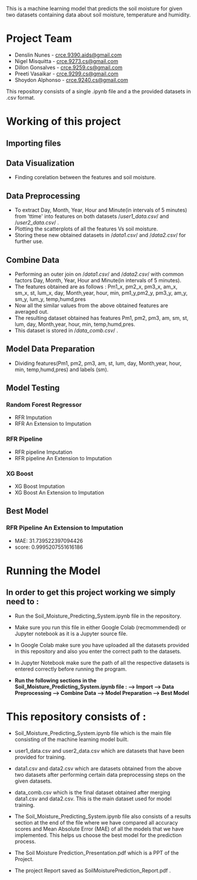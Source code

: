 This is a machine learning model that predicts the soil moisture for given two datasets containing data about soil moisture, temperature and humidity.

# Project Team 
* Denslin Nunes - crce.9390.aids@gmail.com
* Nigel Misquitta - crce.9273.cs@gmail.com
* Dillon Gonsalves - crce.9259.cs@gmail.com
* Preeti Vasaikar - crce.9299.cs@gmail.com
* Shoydon Alphonso - crce.9240.cs@gmail.com






This repository consists of a single .ipynb file and a the provided datasets in .csv format.

# Working of this project

## Importing files
## Data Visualization
* Finding corelation between the features and soil moisture.
## Data Preprocessing 
* To extract Day, Month, Year, Hour and Minute(in intervals of 5 minutes) from 'ttime' into features on both datasets /*user1_data.csv*/ and /*user2_data.csv*/ .
* Plotting the scatterplots of all the features Vs soil moisture.
* Storing these new obtained datasets in /*data1.csv*/ and /*data2.csv*/ for further use.
## Combine Data
* Performing an outer join on /*data1.csv*/ and /*data2.csv*/ with common factors Day, Month, Year, Hour and Minute(in intervals of 5 minutes).
* The features obtained are as follows : Pm1_x, pm2_x, pm3_x, am_x, sm_x, st, lum_x, day, Month,year, hour, min, pm1_y,pm2_y, pm3_y, am_y, sm_y, lum_y, temp,humd,pres
* Now all the similar values from the above obtained features are averaged out.
* The resulting dataset obtained has features Pm1, pm2, pm3, am, sm, st, lum, day, Month,year, hour, min, temp,humd,pres.
* This dataset is stored in /*data_comb.csv*/ . 
## Model Data Preparation
* Dividing features(Pm1, pm2, pm3, am, st, lum, day, Month,year, hour, min, temp,humd,pres) and labels (sm).
## Model Testing
### Random Forest Regressor 
* RFR Imputation
* RFR An Extension to Imputation
### RFR Pipeline
* RFR pipeline Imputation
* RFR pipeline An Extension to Imputation
### XG Boost
* XG Boost Imputation
* XG Boost An Extension to Imputation

## Best Model
### RFR Pipeline An Extension to Imputation

* MAE: 31.739522397094426
* score: 0.9995207551616186
# Running the Model






## In order to get this project working we simply need to :



* Run the Soil_Moisture_Predicting_System.ipynb file in the repository.

* Make sure you run this file in either Google Colab (recmommended) or Jupyter notebook as it is a Jupyter source file.

* In Google Colab make sure you have uploaded all the datasets provided in this repository and also you enter the correct path to the datasets.

* In Jupyter Notebook make sure the path of all the respective datasets is entered correctly before running the program.

* **Run the following sections in the Soil_Moisture_Predicting_System.ipynb file :
--> Import 
--> Data Preprocessing
--> Combine Data
--> Model Preparation 
--> Best Model** 

    






# This repository consists of :

* Soil_Moisture_Predicting_System.ipynb file which is the main file consisting of the machine learning model built.

* user1_data.csv and user2_data.csv which are datasets that have been provided for training.
* data1.csv and data2.csv which are datasets obtained from the above two datasets after performing certain data preprocessing steps on the given datasets.

* data_comb.csv which is the final dataset obtained after merging data1.csv and data2.csv. This is the main dataset used for model training. 



* The  Soil_Moisture_Predicting_System.ipynb file also consists of a results section at the end of the file where we have compared all accuracy scores and Mean Absolute Error (MAE) of all the models that we have implemented. This helps us choose the best model for the prediction process.
*  The Soil Moisture Prediction_Presentation.pdf which is a PPT of the Project.
*  The project Report saved as SoilMoisturePrediction_Report.pdf .
